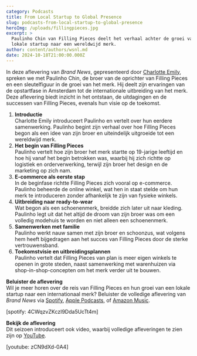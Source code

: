 ```yaml
---
category: Podcasts
title: From Local Startup to Global Presence
slug: podcasts-from-local-startup-to-global-presence
heroImg: /uploads/fillingpieces.jpg
excerpt: >
  Paulinho Chin van Filling Pieces deelt het verhaal achter de groei van een
  lokale startup naar een wereldwijd merk.
author: content/authors/wsnl.md
date: 2024-10-18T21:00:00.000Z
---
```


In deze aflevering van *Brand News*, gepresenteerd door [Charlotte Emily](https://www.instagram.com/charlotteemilyb/), spreken we met Paulinho Chin, de broer van de oprichter van Filling Pieces en een sleutelfiguur in de groei van het merk. Hij deelt zijn ervaringen van de opstartfase in Amsterdam tot de internationale uitbreiding van het merk. Deze aflevering biedt inzicht in het ontstaan, de uitdagingen en de successen van Filling Pieces, evenals hun visie op de toekomst.

1. **Introductie**\
   Charlotte Emily introduceert Paulinho en vertelt over hun eerdere samenwerking. Paulinho begint zijn verhaal over hoe Filling Pieces begon als een idee van zijn broer en uiteindelijk uitgroeide tot een wereldwijd merk.
2. **Het begin van Filling Pieces**\
   Paulinho vertelt hoe zijn broer het merk startte op 19-jarige leeftijd en hoe hij vanaf het begin betrokken was, waarbij hij zich richtte op logistiek en orderverwerking, terwijl zijn broer het design en de marketing op zich nam.
3. **E-commerce als eerste stap**\
   In de beginfase richtte Filling Pieces zich vooral op e-commerce. Paulinho beheerde de online winkel, wat hen in staat stelde om hun merk te introduceren zonder afhankelijk te zijn van fysieke winkels.
4. **Uitbreiding naar ready-to-wear**\
   Wat begon als een schoenenmerk, breidde zich later uit naar kleding. Paulinho legt uit dat het altijd de droom van zijn broer was om een volledig modehuis te worden en niet alleen een schoenenmerk.
5. **Samenwerken met familie**\
   Paulinho werkt nauw samen met zijn broer en schoonzus, wat volgens hem heeft bijgedragen aan het succes van Filling Pieces door de sterke vertrouwensband.
6. **Toekomstvisie en uitbreidingsplannen**\
   Paulinho vertelt dat Filling Pieces van plan is meer eigen winkels te openen in grote steden, naast samenwerking met warenhuizen via shop-in-shop-concepten om het merk verder uit te bouwen.

**Beluister de aflevering**\
Wil je meer horen over de reis van Filling Pieces en hun groei van een lokale startup naar een internationaal merk? Beluister de volledige aflevering van *Brand News* via [Spotify](https://open.spotify.com/episode/4CWqzvZKczI9Dda5UcTt4m), [Apple Podcasts](https://podcasts.apple.com/nl/podcast/from-local-startup-to-global-presence-the-filling/id1719125980?i=1000673547052), of [Amazon Music](https://music.amazon.com.br/podcasts/41e8acae-a62a-4f3b-ad9b-c3a3f8b95e19/episodes/8c94bbbf-2fcb-410f-93b3-7412e4b583c2/brand-news-from-local-startup-to-global-presence-the-filling-pieces-story).

\[spotify: 4CWqzvZKczI9Dda5UcTt4m]

**Bekijk de aflevering**\
Dit seizoen introduceert ook video, waarbij volledige afleveringen te zien zijn op [YouTube](https://www.youtube.com/watch?v=zCN9dXd-0A4\&list=PLN_79nNFEYSN1NMBzM4yf3FV9BSiCC1_j).

\[youtube: zCN9dXd-0A4]
